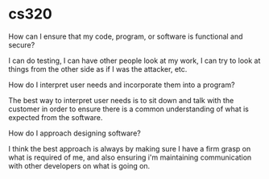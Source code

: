 # cs320

How can I ensure that my code, program, or software is functional and secure?

I can do testing, I can have other people look at my work, I can try to look at things from the other side as if I was the attacker, etc.

How do I interpret user needs and incorporate them into a program?

The best way to interpret user needs is to sit down and talk with the customer in order to ensure there is a common understanding 
of what is expected from the software.


How do I approach designing software?

I think the best approach is always by making sure I have a firm grasp on what is required of me, and also ensuring i'm maintaining 
communication with other developers on what is going on.
